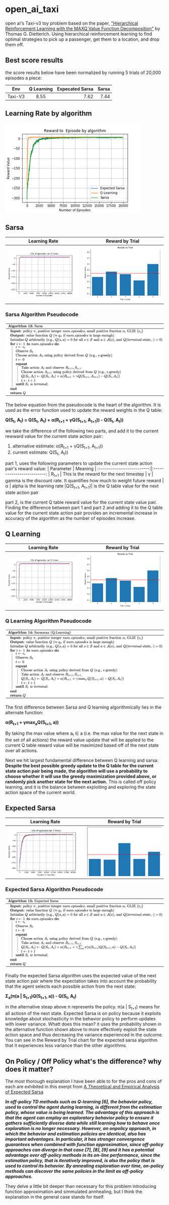 # open_ai_taxi
open ai's Taxi-v3 toy problem based on the paper, ["Hierarchical Reinforcement Learning with the MAXQ Value Function Decomposition"](https://arxiv.org/pdf/cs/9905014.pdf) by Thomas G. Dietterich. Using hierarchical reinforcement learning to find optimal strategies to pick up a passenger, get them to a location, and drop them off.


## Best score results
the score results below have been normalized by running 5 trials of 20,000 episodes a piece:

| Env        | Q Learning     | Expecated Sarsa  |  Sarsa
| ---------- |:-------------: | -----:| -----:|
| Taxi-V3    | 8.55           | 7.62  | 7.44  |

## Learning Rate by algorithm
![](images/training_rate_by_algorithm.png) 

## Sarsa
| Learning Rate             |  Reward by Trial |
:-------------------------:|:-------------------------:
![](images/learning_rate_sarsa.png)  |  ![](images/trial_reward_sarsa.png)

### Sarsa Algorithm Pseudocode

![](images/sarsa.png) 

The below equation from the pseudocode is the heart of the algorithm. It is used as the error function used to update the reward weights in the Q table:

**Q(S<sub>t</sub>, A<sub>t</sub>) = Q(S<sub>t</sub>, A<sub>t</sub>) + α(R<sub>t+1</sub> + γQ(S<sub>t+1</sub>, A<sub>t+1</sub>)) - Q(S<sub>t</sub>, A<sub>t</sub>))**

we take the difference of the following two parts, and add it to the current rewward value for the current state action pair:
1. alternative estimate: α(R<sub>t+1</sub> + γQ(S<sub>t+1</sub>, A<sub>t+1</sub>))
2. current estimate: Q(S<sub>t</sub>, A<sub>t</sub>))

part 1, uses the following parameters to update the current state action pair's reward value:
| Parameter             |  Meaning |
:-------------------------:|:-------------------------:
| R<sub>t+1</sub>                   | This is the reward for the next timestep
|         γ                         | gamma is the discount rate. It quantifies how much to weight future reward
|         α                         | alpha is the learning rate
|Q(S<sub>t+1</sub>, A<sub>t+1</sub>)| is the Q table value for the next state action pair

part 2, is the current Q table reward value for the current state value pair. Finding the difference between part 1 and part 2 and adding it to the Q table value for the current state action pair provides an incremental increase in accuracy of the algorithm as the number of episodes increase. 

## Q Learning
| Learning Rate             |  Reward by Trial |
:-------------------------:|:-------------------------:
![](images/learning_rate_q_learning.png)  |  ![](images/trial_reward_q_learning.png)

### Q Learning Algorithm Pseudocode

![](images/q_learning.png) 

The first difference between Sarsa and Q learning algorithmically lies in the alternate function:

**α(R<sub>t+1</sub> + γmax<sub>a</sub>Q(S<sub>t+1</sub>, a))**

By taking the max value where a<sub>t</sub> ∈ a (i.e. the max value for the next state in the set of all actions) the reward value update that will be applied to the current Q table reward value will be maximized based off of the next state over all actions. 

Next we hit largest fundamental difference between Q learning and sarsa: **Despite the best possible greedy update to the Q table for the current state action pair being made, the algorithm will use a probability to choose whether it will use the greedy maximization provided above, or randomly pick another state for the next action.** This is called off policy learning, and it is the balance between exploiting and exploring the state action space of the current world. 


## Expected Sarsa
| Learning Rate             |  Reward by Trial |
:-------------------------:|:-------------------------:
![](images/learning_rate_expected_sarsa.png)  |  ![](images/trial_reward_expected_sarsa.png)

### Expected Sarsa Algorithm Pseudocode

![](images/expected_sarsa.png) 

Finally the expected Sarsa algorithm uses the expected value of the next state action pair where the expectation takes into account the probability that the agent selects each possible action from the next state:

**Σ<sub>a</sub>(π(a | S<sub>t+1</sub>)Q(S<sub>t+1</sub>, a)) - Q(S<sub>t</sub>, A<sub>t</sub>)**

in the alternative steap above π represents the policy. π(a | S<sub>t+1</sub>) means for all actiosn of the next state. Expected Sarsa is on policy because it exploits knowledge about stochasticity in the behavior policy to perform updates with lower variance. Whatt does this mean? it uses the  probability shown in the alternative function shown above to more effectively  exploit the state action space and thus decreasing the variance experienced in the outcome. You can see in the Reward by Trial chart for the expected sarsa algorithm that it experiences less variance than the other algorithms.


## On Policy / Off Policy what's the difference? why does it matter?
The most thorough explanation I have been able to for the pros and cons of each are exhibited in this exerpt from [A Theoretical and Empirical Analysis of Expected Sarsa](http://citeseerx.ist.psu.edu/viewdoc/download?doi=10.1.1.216.4144&rep=rep1&type=pdf)

***In off-policy TD methods such as Q-learning [6], the behavior policy, used to control the agent during learning, is different from the estimation policy, whose value is being learned. The advantage of this approach is that the agent can employ an exploratory behavior policy to ensure it gathers sufficiently diverse data while still learning how to behave once exploration is no longer necessary. However, an onpolicy approach, in which the behavior and estimation policies are identical, also has important advantages. In particular, it has stronger convergence guarantees when combined with function approximation, since off-policy approaches can
diverge in that case [7], [8], [9] and it has a potential advantage over off-policy methods in its on-line performance, since the estimation policy, that is iteratively improved, is also the policy that is used to control its behavior. By annealing exploration over time, on-policy methods can discover the same policies in the limit as off-policy approaches.***

They delve a little bit deeper than necessary for this problem introducing function approximation and simmulated annhealing, but I think the explanation in the general case stands for itself. 

